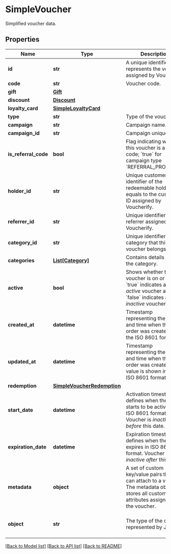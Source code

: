 # SimpleVoucher

Simplified voucher data.

## Properties
Name | Type | Description | Notes
------------ | ------------- | ------------- | -------------
**id** | **str** | A unique identifier that represents the voucher assigned by Voucherify. | [optional] 
**code** | **str** | Voucher code. | [optional] 
**gift** | [**Gift**](Gift.md) |  | [optional] 
**discount** | [**Discount**](Discount.md) |  | [optional] 
**loyalty_card** | [**SimpleLoyaltyCard**](SimpleLoyaltyCard.md) |  | [optional] 
**type** | **str** | Type of the voucher. | [optional] 
**campaign** | **str** | Campaign name. | [optional] 
**campaign_id** | **str** | Campaign unique ID. | [optional] 
**is_referral_code** | **bool** | Flag indicating whether this voucher is a referral code; &#x60;true&#x60; for campaign type &#x60;REFERRAL_PROGRAM&#x60;. | [optional] 
**holder_id** | **str** | Unique customer identifier of the redeemable holder. It equals to the customer ID assigned by Voucherify. | [optional] 
**referrer_id** | **str** | Unique identifier of the referrer assigned by Voucherify. | [optional] 
**category_id** | **str** | Unique identifier of the category that this voucher belongs to. | [optional] 
**categories** | [**List[Category]**](Category.md) | Contains details about the category. | [optional] 
**active** | **bool** | Shows whether the voucher is on or off. &#x60;true&#x60; indicates an *active* voucher and &#x60;false&#x60; indicates an *inactive* voucher. | [optional] 
**created_at** | **datetime** | Timestamp representing the date and time when the order was created in the ISO 8601 format. | [optional] 
**updated_at** | **datetime** | Timestamp representing the date and time when the order was created. The value is shown in the ISO 8601 format. | [optional] 
**redemption** | [**SimpleVoucherRedemption**](SimpleVoucherRedemption.md) |  | [optional] 
**start_date** | **datetime** | Activation timestamp defines when the code starts to be active in ISO 8601 format. Voucher is *inactive before* this date. | [optional] 
**expiration_date** | **datetime** | Expiration timestamp defines when the code expires in ISO 8601 format.  Voucher is *inactive after* this date. | [optional] 
**metadata** | **object** | A set of custom key/value pairs that you can attach to a voucher. The metadata object stores all custom attributes assigned to the voucher. | [optional] 
**object** | **str** | The type of the object represented by JSON. | [optional] [default to 'voucher']

[[Back to Model list]](../README.md#documentation-for-models) [[Back to API list]](../README.md#documentation-for-api-endpoints) [[Back to README]](../README.md)


